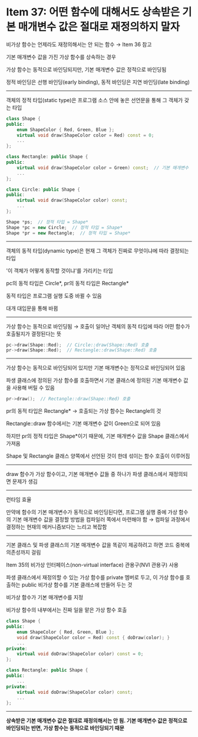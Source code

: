 # Item 37: 어떤 함수에 대해서도 상속받은 기본 매개변수 값은 절대로 재정의하지 말자

비가상 함수는 언제라도 재정의해서는 안 되는 함수 → Item 36 참고

기본 매개변수 값을 가진 가상 함수를 상속하는 경우

가상 함수는 동적으로 바인딩되지만, 기본 매개변수 값은 정적으로 바인딩됨

정적 바인딩은 선행 바인딩(early binding), 동적 바인딩은 지연 바인딩(late binding)

---

객체의 정적 타입(static type)은 프로그램 소스 안에 놓은 선언문을 통해 그 객체가 갖는 타입

```c++
class Shape {
public:
    enum ShapeColor { Red, Green, Blue };
    virtual void draw(ShapeColor color = Red) const = 0;
    ...
};

class Rectangle: public Shape {
public:
    virtual void draw(ShapeColor color = Green) const;  // 기본 매개변수 값이 달라짐
    ...
};

class Circle: public Shape {
public:
    virtual void draw(ShapeColor color) const;
    ...
};
```

```c++
Shape *ps;  // 정적 타입 = Shape*
Shape *pc = new Circle;  // 정적 타입 = Shape*
Shape *pr = new Rectangle;  // 정적 타입 = Shape*
```

---

객체의 동적 타입(dynamic type)은 현재 그 객체가 진짜로 무엇이냐에 따라 결정되는 타입

'이 객체가 어떻게 동작할 것이냐'를 가리키는 타입

pc의 동적 타입은 Circle\*, pr의 동적 타입은 Rectangle\*

동적 타입은 프로그램 실행 도중 바뀔 수 있음

대개 대입문을 통해 바뀜

---

가상 함수는 동적으로 바인딩됨 → 호출이 일어난 객체의 동적 타입에 따라 어떤 함수가 호출될지가 결정된다는 뜻

```c++
pc->draw(Shape::Red);  // Circle::draw(Shape::Red) 호출
pr->draw(Shape::Red);  // Rectangle::draw(Shape::Red) 호출
```

---

가상 함수는 동적으로 바인딩되어 있지만 기본 매개변수는 정적으로 바인딩되어 있음

파생 클래스에 정의된 가상 함수를 호출하면서 기본 클래스에 정의된 기본 매개변수 값을 사용해 버릴 수 있음

``` c++
pr->draw();  // Rectangle::draw(Shape::Red) 호출
```

pr의 동적 타입은 Rectangle\* → 호출되는 가상 함수는 Rectangle의 것

Rectangle::draw 함수에서는 기본 매개변수 값이 Green으로 되어 있음

하지만 pr의 정적 타입은 Shape\*이기 때문에, 기본 매개변수 값을 Shape 클래스에서 가져옴

Shape 및 Rectangle 클래스 양쪽에서 선언된 것이 한데 섞이는 함수 호출이 이루어짐

---

draw 함수가 가상 함수이고, 기본 매개변수 값들 중 하나가 파생 클래스에서 재정의되면 문제가 생김

---

런타임 효율

만약에 함수의 기본 매개변수가 동적으로 바인딩된다면, 프로그램 실행 중에 가상 함수의 기본 매개변수 값을 결정할 방법을 컴파일러 쪽에서 마련해야 함 → 컴파일 과정에서 결정하는 현재의 메커니즘보다는 느리고 복잡함

---

기본 클래스 및 파생 클래스의 기본 매개변수 값을 똑같이 제공하려고 하면 코드 중복에 의존성까지 걸림

Item 35의 비가상 인터페이스(non-virtual interface) 관용구(NVI 관용구) 사용

파생 클래스에서 재정의할 수 있는 가상 함수를 private 멤버로 두고, 이 가상 함수를 호출하는 public 비가상 함수를 기본 클래스에 만들어 두는 것

비가상 함수가 기본 매개변수를 지정

비가상 함수의 내부에서는 진짜 일을 맡은 가상 함수 호출

```c++
class Shape {
public:
    enum ShapeColor { Red, Green, Blue };
    void draw(ShapeColor color = Red) const { doDraw(color); }
    ...
private:
    virtual void doDraw(ShapeColor color) const = 0;
};

class Rectangle: public Shape {
public:
    ...
private:
    virtual void doDraw(ShapeColor color) const;
    ...
};
```

---

**상속받은 기본 매개변수 값은 절대로 재정의해서는 안 됨. 기본 매개변수 값은 정적으로 바인딩되는 반면, 가상 함수는 동적으로 바인딩되기 때문**

